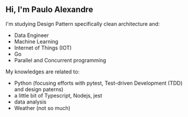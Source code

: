 

## Hi, I'm Paulo Alexandre

I'm studying Design Pattern specifically clean architecture and:
- Data Engineer
- Machine Learning
- Internet of Things (IOT)
- Go
- Parallel and Concurrent programming


My  knowledges are related to:
- Python (focusing efforts with pytest, Test-driven Development (TDD) and design paterns)
- a little bit of Typescript, Nodejs, jest
- data analysis
- Weather (not so much)

